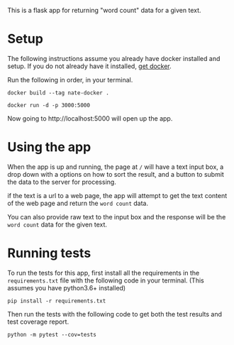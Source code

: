 This is a flask app for returning "word count" data for a given text.

# Setup

The following instructions assume you already have docker installed and setup.
If you do not already have it installed, [get docker](https://docs.docker.com/get-docker/).

Run the following in order, in your terminal.

`docker build --tag nate-docker .`

`docker run -d -p 3000:5000`

Now going to http://localhost:5000 will open up the app.

# Using the app

When the app is up and running, the page at `/` will have a text input box, a drop down 
with a options on how to sort the result, and a button to submit the data to the server 
for processing.

if the text is a url to a web page, the app will attempt to get the text content of the 
web page and return the `word count` data.

You can also provide raw text to the input box and the response will be the `word count` 
data for the given text.

# Running tests

To run the tests for this app, first install all the requirements in the `requirements.txt` 
file with the following code in your terminal. (This assumes you have python3.6+ installed)

`pip install -r requirements.txt`

Then run the tests with the following code to get both the test results and 
test coverage report.

`python -m pytest --cov=tests`